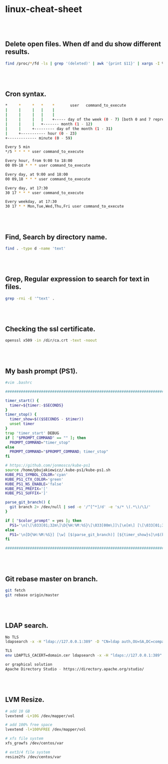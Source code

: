 # linux-cheat-sheet

<br /><br />

## Delete open files. When df and du show different results.
```bash
find /proc/*/fd -ls | grep '(deleted)' | awk '{print $11}' | xargs -I % sh -c 'echo /dev/null > %'
```

<br /><br />

## Cron syntax.
```bash
*     *     *   *    *       user   command_to_execute
|     |     |   |    |
|     |     |   |    |
|     |     |   |    +----- day of the week (0 - 7) [both 0 and 7 represent Sunday]
|     |     |   +------- month (1 - 12)
|     |     +--------- day of the month (1 - 31)
|     +----------- hour (0 - 23)
+------------- minute (0 - 59)

Every 5 min
*/5 * * * * user command_to_execute

Every hour, from 9:00 to 18:00
00 09-18 * * * user command_to_execute

Every day, at 9:00 and 18:00
00 09,18 * * * user command_to_execute

Every day, at 17:30
30 17 * * * user command_to_execute

Every weekday, at 17:30
30 17 * * Mon,Tue,Wed,Thu,Fri user command_to_execute
```

<br /><br />

## Find, Search by directory name.
```bash
find . -type d -name 'text'
```

<br /><br />

## Grep, Regular expression to search for text in files.
```bash
grep -rni -E '^text' .
```

<br /><br />

## Checking the ssl certificate.
```bash
openssl x509 -in /dir/ca.crt -text -noout
```

<br /><br />


## My bash prompt (PS1).
```bash
#vim .bashrc

#########################################################################

timer_start() {
  timer=${timer:-$SECONDS}
}
timer_stop() {
  timer_show=$(($SECONDS - $timer))
  unset timer
}
trap 'timer_start' DEBUG
if [ "$PROMPT_COMMAND" == "" ]; then
  PROMPT_COMMAND="timer_stop"
else
  PROMPT_COMMAND="$PROMPT_COMMAND; timer_stop"
fi

# https://github.com/jonmosco/kube-ps1
source /home/pbujakiewicz/.kube-ps1/kube-ps1.sh
KUBE_PS1_SYMBOL_COLOR='cyan'
KUBE_PS1_CTX_COLOR='green'
KUBE_PS1_NS_ENABLE='false'
KUBE_PS1_PREFIX='['
KUBE_PS1_SUFFIX=']'

parse_git_branch() {
  git branch 2> /dev/null | sed -e '/^[^*]/d' -e 's/* \(.*\)/\1/'
}

if [ "$color_prompt" = yes ]; then
  PS1='\n[\[\033[01;32m\]\D{%H:%M:%S}\[\033[00m\]]\[\e[m\] [\[\033[01;36m\]\w\[\033[00m\]] [\[\033[01;32m\]$(parse_git_branch)\[\033[00m\]]\[\e[m\] [${timer_show}s]\n$(kube_ps1)\n\[\033[01;32m\]\$\[\033[00m\]\[\e[m\] '
else
  PS1='\n[D{%H:%M:%S}] [\w] [$(parse_git_branch)] [${timer_show}s]\n$(kube_ps1)\n\$ '
fi

#########################################################################
```

<br /><br />

## Git rebase master on branch.
```bash
git fetch
git rebase origin/master
```

<br /><br />

## LDAP search.
```bash
No TLS
ldapsearch -x -H "ldap://127.0.0.1:389" -D "CN=ldap auth,OU=SA,DC=company,DC=com" -w password -b "OU=Search here,DC=company,DC=com" "(&(objectClass=group)(|(cn=dev*)(cn=devops*)))"

TLS
env LDAPTLS_CACERT=domain.cer ldapsearch -x -H "ldaps://127.0.0.1:389" -D "CN=ldap auth,OU=SA,DC=company,DC=com" -w password -b "OU=Search here,DC=company,DC=com" "(&(objectClass=group)(|(cn=dev*)(cn=devops*)))"

or graphical solution
Apache Directory Studio - https://directory.apache.org/studio/
```

<br /><br />

## LVM Resize.
```bash
# add 10 GB
lvextend -L+10G /dev/mapper/vol

# add 100% free space
lvextend -l+100%FREE /dev/mapper/vol

# xfs file system
xfs_growfs /dev/centos/var

# ext3/4 file system
resize2fs /dev/centos/var
```

<br /><br />

